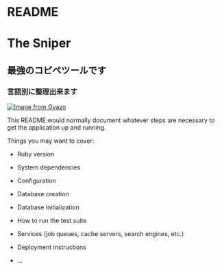 # README
# The Sniper
## 最強のコピペツールです
### 言語別に整理出来ます

[![Image from Gyazo](https://i.gyazo.com/fd956bb3365bf9e9e81369f29b5462c6.png)](https://gyazo.com/fd956bb3365bf9e9e81369f29b5462c6)

This README would normally document whatever steps are necessary to get the
application up and running.

Things you may want to cover:

* Ruby version

* System dependencies

* Configuration

* Database creation

* Database initialization

* How to run the test suite

* Services (job queues, cache servers, search engines, etc.)

* Deployment instructions

* ...
